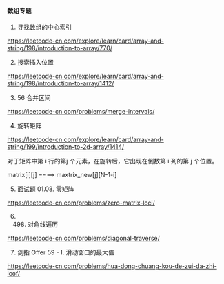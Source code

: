 
#### 数组专题


1. 寻找数组的中心索引

https://leetcode-cn.com/explore/learn/card/array-and-string/198/introduction-to-array/770/


2. 搜索插入位置

https://leetcode-cn.com/explore/learn/card/array-and-string/198/introduction-to-array/1412/


3. 56 合并区间

https://leetcode-cn.com/problems/merge-intervals/


4.   旋转矩阵

https://leetcode-cn.com/explore/learn/card/array-and-string/199/introduction-to-2d-array/1414/


对于矩阵中第 i 行的第j 个元素，在旋转后，它出现在倒数第 i 列的第 j 个位置。

matrix[i][j] ====>  maxtrix_new[j][N-1-i]




5. 面试题 01.08. 零矩阵

https://leetcode-cn.com/problems/zero-matrix-lcci/


6. 498. 对角线遍历

https://leetcode-cn.com/problems/diagonal-traverse/




7. 剑指 Offer 59 - I. 滑动窗口的最大值

https://leetcode-cn.com/problems/hua-dong-chuang-kou-de-zui-da-zhi-lcof/







 

